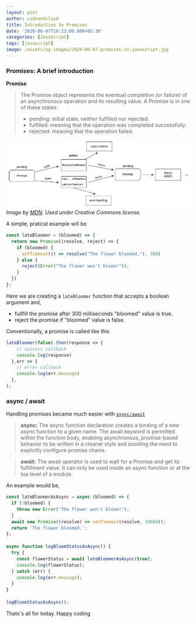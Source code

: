 ```yaml
---
layout: post
author: codeandcloud
title: Introduction to Promises
date: '2020-06-07T10:23:00.000+05:30'
categories: [JavaScript]
tags: [javascript]
image: /assets/og-images/2020-06-07-promises-in-javascript.jpg
---
```


### Promises: A brief introduction

**Promise**

> The Promise object represents the eventual completion (or failure) of an asynchronous operation and its resulting value.
> A Promise is in one of these states:
> - pending: initial state, neither fulfilled nor rejected.
> - fulfilled: meaning that the operation was completed successfully.
> - rejected: meaning that the operation failed.

![Promise Diagram from MDN](/assets/post-images/2020-06/promises.png)
*Image by [MDN](https://developer.mozilla.org/en-US/docs/Web/JavaScript/Reference/Global_Objects/Promise). Used under Creative Commons license.*

A simple, pratical example will be 

```js
const lateBloomer = (bloomed) => {
  return new Promise((resolve, reject) => {
    if (bloomed) {
      setTimeout(() => resolve("The flower bloomed."), 300)
    } else {
      reject(Error("The flower won't bloom!"));
    }
  })
};
```
Here we are creating a `lateBloomer` function that accepts a boolean argument and,
- fullfill the promise after 300 milliseconds "bloomed" value is true.
- reject the promise if "bloomed" value is false.

Conventionally, a promise is called like this
```js
lateBloomer(false).then(response => {
    // success callback
    console.log(response)
  },err => {
    // error callback
    console.log(err.message)
  },
);

```
### async / await

Handling promises became much easier with [`async/await`](https://developer.mozilla.org/en-US/docs/Web/JavaScript/Reference/Statements/async_function)

> **async:** The async function declaration creates a binding of a new async function to a given name. The await keyword is permitted within the function body, enabling asynchronous, promise-based behavior to be written in a cleaner style and avoiding the need to explicitly configure promise chains.

> **await:** The await operator is used to wait for a Promise and get its fulfillment value. It can only be used inside an async function or at the top level of a module.

An example would be,

```js
const lateBloomerAsAsync = async (bloomed) => {
  if (!bloomed) {
    throw new Error("The flower won't bloom!");
  }
  await new Promise((resolve) => setTimeout(resolve, 10000));
  return 'The flower bloomed.';
};

async function logBloomStatusAsAsync() {
  try {
    const flowerStatus = await lateBloomerAsAsync(true);
    console.log(flowerStatus);
  } catch (err) {
    console.log(err.message);
  }
}

logBloomStatusAsAsync();
```

Thats's all for today. Happy coding
